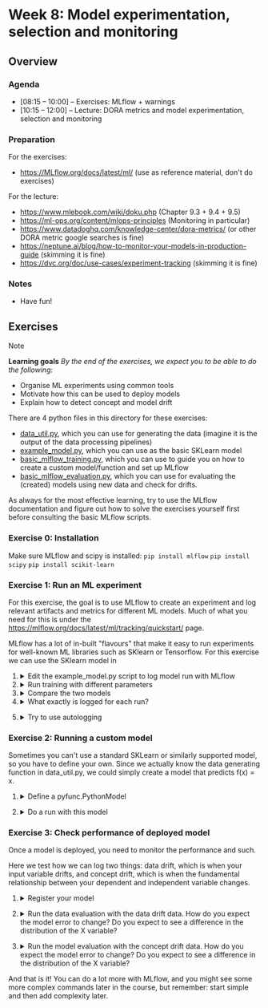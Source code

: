 # Week 8: Model experimentation, selection and monitoring


## Overview

### Agenda

 * [08:15 – 10:00] – Exercises: MLflow + warnings
 * [10:15 – 12:00] – Lecture: DORA metrics and model experimentation, selection and monitoring

### Preparation

For the exercises:

* https://MLflow.org/docs/latest/ml/ (use as reference material, don't do exercises)

For the lecture:

* https://www.mlebook.com/wiki/doku.php (Chapter 9.3 + 9.4 + 9.5)
* https://ml-ops.org/content/mlops-principles (Monitoring in particular)
* https://www.datadoghq.com/knowledge-center/dora-metrics/ (or other DORA metric google searches is fine)
* https://neptune.ai/blog/how-to-monitor-your-models-in-production-guide (skimming it is fine)
* https://dvc.org/doc/use-cases/experiment-tracking (skimming it is fine)


### Notes

* Have fun!

## Exercises

> [!NOTE]
> **Learning goals**
> <i>By the end of the exercises, we expect you to be able to do the following:</i>
> <ul>
> <li>Organise ML experiments using common tools</li>
> <li>Motivate how this can be used to deploy models</li>
> <li>Explain how to detect concept and model drift</li>
> </ul>

There are 4 python files in this directory for these exercises:
* [data_util.py](data_util.py), which you can use for generating the data (imagine it is the output of the data processing pipelines)
* [example_model.py](example_model.py), which you can use as the basic SKLearn model
* [basic_mlflow_training.py](basic_mlflow_training.py), which you can use to guide you on how to create a custom model/function and set up MLflow
* [basic_mlflow_evaluation.py](basic_mlflow_evaluation.py), which you can use for evaluating the (created) models using new data and check for drifts.

As always for the most effective learning, try to use the MLflow documentation and figure out how to solve the exercises yourself first before consulting the basic MLflow scripts.

### Exercise 0: Installation

Make sure MLflow and scipy is installed:
`pip install mlflow`
`pip install scipy`
`pip install scikit-learn`


### Exercise 1: Run an ML experiment

For this exercise, the goal is to use MLflow to create an experiment and log relevant artifacts and metrics for different ML models. Much of what you need for this is under the https://mlflow.org/docs/latest/ml/tracking/quickstart/ page.

MLflow has a lot of in-built "flavours" that make it easy to run experiments for well-known ML libraries such as SKlearn or Tensorflow. For this exercise we can use the SKlearn model in 


1. <details> <summary> Edit the example_model.py script to log model run with MLflow</summary>
   First <code>import mlflow</code>
   
   Then set the MLflow experiment via <code>mlflow.set_experiment("My experiment name")</code>
   
   Lastly start an MLflow run and log relevant things:
   ```python
   with mlflow.start_run():
       mlflow.log_params(params)
       mlflow.log_metric("mean_squared_error", mse)
       mlflow.sklearn.log_model(
         lr, registered_model_name="lasso_regression_model"
       )
   ```
   </details>
   
2. <details> <summary> Run training with different parameters</summary> 
   For example set alpha in params to 0.5.
   </details>

3. <details> <summary> Compare the two models </summary>
   This can be done via the printed output or via the mlflow ui.

   In the terminal run <code>mlflow ui</code>
   </details>

4. <details><summary>What exactly is logged for each run?</summary>
   Check the mlruns directory or through the UI under "artifacts"
  </details>

5. <details><summary>Try to use autologging</summary>
   Add <code>mlflow.autolog()</code> and remove other MLflow logging
  </details>

### Exercise 2: Running a custom model

Sometimes you can't use a standard SKLearn or similarly supported model, so you have to define your own. Since we actually know the data generating function in data_util.py, we could simply create a model that predicts f(x) = x.


1. <details><summary>Define a pyfunc.PythonModel</summary>
    Example:

    ```python
   import pandas as pd
   from typing import List, Dict
   from mlflow.pyfunc import PythonModel
   from mlflow.models import set_model


   class BasicModel(PythonModel):
      def linear(self, numbers):
         return [x for x in numbers]

      def predict(self, context, model_input) -> List[float]:
         if isinstance(model_input, pd.DataFrame):
               model_input = list(model_input.iloc[0].values())
         return self.linear(model_input)


   # This tells MLflow which object to use for inference
   set_model(BasicModel())
    ```
  </details>

2. <details><summary>Do a run with this model</summary>
    Skip the training step and replace the lr model with the basic model.
    
    Log the model with 
    ```python
    mlflow.pyfunc.log_model(
        python_model=lr,
        name="basic_linear_model",
    )
    ```
  </details>



### Exercise 3: Check performance of deployed model

Once a model is deployed, you need to monitor the performance and such.

Here we test how we can log two things: data drift, which is when your input variable drifts, and concept drift, which is when the fundamental relationship between your dependent and independent variable changes.

1. <details> <summary> Register your model </summary>
   This can be done when logging the model and adding the `registered_model_name` argument to the function 
</details>

2. <details> <summary> Run the data evaluation with the data drift data. How do you expect the model error to change? Do you expect to see a difference in the distribution of the X variable?</summary>
   This is available through the get_data_drift_data function.

   Given our simple linear model, we don't expect the error to change. However, in realistic scenarios, our model might not extrapolate and/or interpolate properly for this new distribution, so we still need to keep an eye on model performance.

   We do expect the distribution of the X variable to change. That is essentially the concept of data drift.
</details>

3. <details> <summary> Run the model evaluation with the concept drift data. How do you expect the model error to change? Do you expect to see a difference in the distribution of the X variable? </summary>
   This is available through the get_data_concept_data function.

   Now we expect the error of the model to increase since the fundamental proportional relationship of the data has changed (constant of 10 is added). This will be visible in the MLflow UI.

   The distribution of our X variable is the same, so we don't expect any data drift/distribution change. 

</details>


And that is it! You can do a lot more with MLflow, and you might see some more complex commands later in the course, but remember: start simple and then add complexity later.
